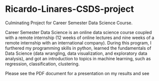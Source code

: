 # Ricardo-Linares-CSDS-project

Culminating Project for Career Semester Data Science Course. 

Career Semester Data Science is an online data science course coupled with a remote internship (12 weeks of
online lectures and nine weeks of a remote internship with an international company). During this program, I furthered my programming skills in python, learned the fundamentals of Data Science (data wrangling, data visualization, and exploratory data analysis), and got an introduction to topics in machine learning, such as regression, classification, clustering.

Please see the PDF document for a presentation on my results and see 
